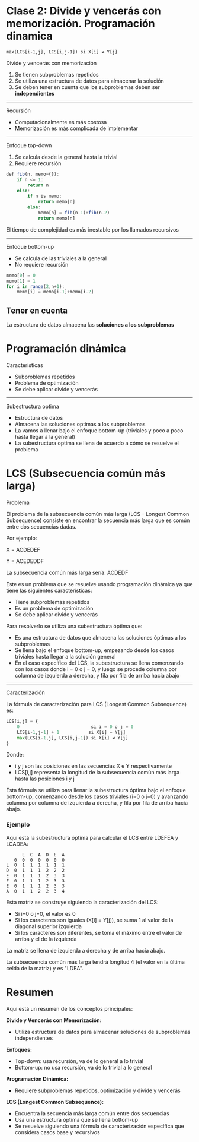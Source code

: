 # Clase 2: Divide y vencerás con memorización. Programación dinamica

```
max(LCS[i-1,j], LCS[i,j-1]) si X[i] ≠ Y[j]

```

Divide y vencerás con memorización

1. Se tienen subproblemas repetidos
2. Se utiliza una estructura de datos para almacenar la solución
3. Se deben tener en cuenta que los subproblemas deben ser **independientes**

---

Recursión

- Computacionalmente es más costosa
- Memorización es más complicada de implementar

---

Enfoque top-down

1. Se calcula desde la general hasta la trivial
2. Requiere recursión

```jsx
def fib(n, memo={}):
	if n <= 1:
		return n
	else:
		if n is memo:
			return memo[n]
		else:
			memo[n] = fib(n-1)+fib(n-2)
			return memo[n]
```

El tiempo de complejidad es más inestable por los llamados recursivos

---

Enfoque bottom-up

- Se calcula de las triviales a la general
- No requiere recursión

```jsx
memo[0] = 0
memo[1] = 1
for i in range(2,n+1):
	memo[i] = memo[i-1]+memo[i-2]
```

## Tener en cuenta

La estructura de datos almacena las **soluciones a los subproblemas**

# Programación dinámica

Caracteristicas

- Subproblemas repetidos
- Problema de optimización
- Se debe aplicar divide y vencerás

---

Subestructura optima

- Estructura de datos
- Almacena las soluciones optimas a los subproblemas
- La vamos a llenar bajo el enfoque bottom-up (triviales y poco a poco hasta llegar a la general)
- La subestructura optima se llena de acuerdo a cómo se resuelve el problema

# LCS (Subsecuencia común más larga)

Problema

El problema de la subsecuencia común más larga (LCS - Longest Common Subsequence) consiste en encontrar la secuencia más larga que es común entre dos secuencias dadas.

Por ejemplo:

X = ACDEDEF

Y = ACEDEDDF

La subsecuencia común más larga sería: ACDEDF

Este es un problema que se resuelve usando programación dinámica ya que tiene las siguientes características:

- Tiene subproblemas repetidos
- Es un problema de optimización
- Se debe aplicar divide y vencerás

Para resolverlo se utiliza una subestructura óptima que:

- Es una estructura de datos que almacena las soluciones óptimas a los subproblemas
- Se llena bajo el enfoque bottom-up, empezando desde los casos triviales hasta llegar a la solución general
- En el caso específico del LCS, la subestructura se llena comenzando con los casos donde i = 0 o j = 0, y luego se procede columna por columna de izquierda a derecha, y fila por fila de arriba hacia abajo

---

Caracterización

La fórmula de caracterización para LCS (Longest Common Subsequence) es:

```python
LCS[i,j] = {
    0                           si i = 0 o j = 0
    LCS[i-1,j-1] + 1           si X[i] = Y[j]
    max(LCS[i-1,j], LCS[i,j-1]) si X[i] ≠ Y[j]
}

```

Donde:

- i y j son las posiciones en las secuencias X e Y respectivamente
- LCS[i,j] representa la longitud de la subsecuencia común más larga hasta las posiciones i y j

Esta fórmula se utiliza para llenar la subestructura óptima bajo el enfoque bottom-up, comenzando desde los casos triviales (i=0 o j=0) y avanzando columna por columna de izquierda a derecha, y fila por fila de arriba hacia abajo.

### Ejemplo

Aquí está la subestructura óptima para calcular el LCS entre LDEFEA y LCADEA:

```
      L  C  A  D  E  A
   0  0  0  0  0  0  0
L  0  1  1  1  1  1  1
D  0  1  1  1  2  2  2
E  0  1  1  1  2  3  3
F  0  1  1  1  2  3  3
E  0  1  1  1  2  3  3
A  0  1  1  2  2  3  4
```

Esta matriz se construye siguiendo la caracterización del LCS:

- Si i=0 o j=0, el valor es 0
- Si los caracteres son iguales (X[i] = Y[j]), se suma 1 al valor de la diagonal superior izquierda
- Si los caracteres son diferentes, se toma el máximo entre el valor de arriba y el de la izquierda

La matriz se llena de izquierda a derecha y de arriba hacia abajo.

La subsecuencia común más larga tendrá longitud 4 (el valor en la última celda de la matriz) y es "LDEA".

# Resumen

Aquí está un resumen de los conceptos principales:

**Divide y Vencerás con Memorización:**

- Utiliza estructura de datos para almacenar soluciones de subproblemas independientes

**Enfoques:**

- Top-down: usa recursión, va de lo general a lo trivial
- Bottom-up: no usa recursión, va de lo trivial a lo general

**Programación Dinámica:**

- Requiere subproblemas repetidos, optimización y divide y vencerás

**LCS (Longest Common Subsequence):**

- Encuentra la secuencia más larga común entre dos secuencias
- Usa una estructura óptima que se llena bottom-up
- Se resuelve siguiendo una fórmula de caracterización específica que considera casos base y recursivos